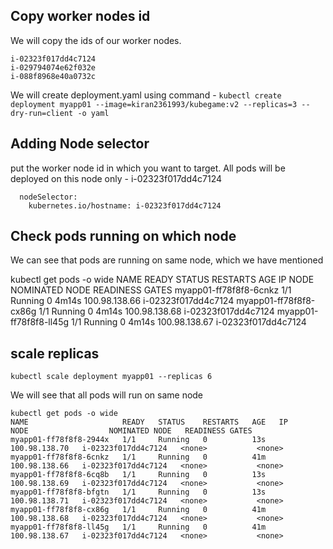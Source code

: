 

## Copy worker nodes id

We will copy the ids of our worker nodes.

    i-02323f017dd4c7124
    i-029794074e62f032e
    i-088f8968e40a0732c

We will create deployment.yaml using command - `kubectl create deployment myapp01 --image=kiran2361993/kubegame:v2 --replicas=3 --dry-run=client -o yaml`

## Adding Node selector

put the worker node id in which you want to target. All pods will be deployed on this node only - i-02323f017dd4c7124

      nodeSelector:
        kubernetes.io/hostname: i-02323f017dd4c7124


## Check pods running on which node

We can see that pods are running on same node, which we have mentioned


kubectl get pods -o wide
NAME                     READY   STATUS    RESTARTS   AGE     IP              NODE                  NOMINATED NODE   READINESS GATES
myapp01-ff78f8f8-6cnkz   1/1     Running   0          4m14s   100.98.138.66   i-02323f017dd4c7124   <none>           <none>
myapp01-ff78f8f8-cx86g   1/1     Running   0          4m14s   100.98.138.68   i-02323f017dd4c7124   <none>           <none>
myapp01-ff78f8f8-ll45g   1/1     Running   0          4m14s   100.98.138.67   i-02323f017dd4c7124   <none>           <none>


## scale replicas

`kubectl scale deployment myapp01 --replicas 6`

We will see that all pods will run on same node

```
kubectl get pods -o wide
NAME                     READY   STATUS    RESTARTS   AGE   IP              NODE                  NOMINATED NODE   READINESS GATES
myapp01-ff78f8f8-2944x   1/1     Running   0          13s   100.98.138.70   i-02323f017dd4c7124   <none>           <none>
myapp01-ff78f8f8-6cnkz   1/1     Running   0          41m   100.98.138.66   i-02323f017dd4c7124   <none>           <none>
myapp01-ff78f8f8-6cq8b   1/1     Running   0          13s   100.98.138.69   i-02323f017dd4c7124   <none>           <none>
myapp01-ff78f8f8-bfgtn   1/1     Running   0          13s   100.98.138.71   i-02323f017dd4c7124   <none>           <none>
myapp01-ff78f8f8-cx86g   1/1     Running   0          41m   100.98.138.68   i-02323f017dd4c7124   <none>           <none>
myapp01-ff78f8f8-ll45g   1/1     Running   0          41m   100.98.138.67   i-02323f017dd4c7124   <none>           <none>
```